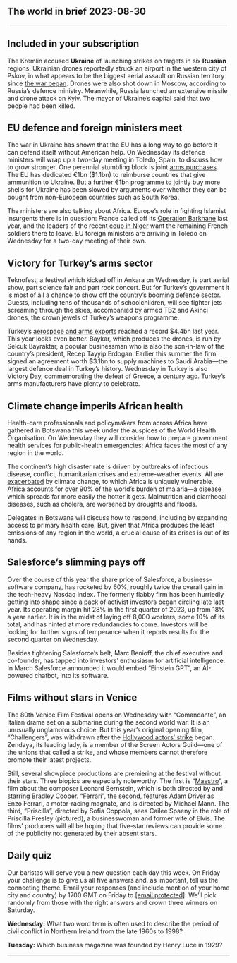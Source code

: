## The world in brief 2023-08-30

----------

## Included in your subscription



The Kremlin accused <strong>Ukraine</strong> of launching strikes on targets in six <strong>Russian</strong> regions. Ukrainian drones reportedly struck an airport in the western city of Pskov, in what appears to be the biggest aerial assault on Russian territory since [the war began](https://https://www.https://www.economist.com/ukraine-crisis). Drones were also shot down in Moscow, according to Russia’s defence ministry. Meanwhile, Russia launched an extensive missile and drone attack on Kyiv. The mayor of Ukraine’s capital said that two people had been killed.

## EU defence and foreign ministers meet

The war in Ukraine has shown that the EU has a long way to go before it can defend itself without American help. On Wednesday its defence ministers will wrap up a two-day meeting in Toledo, Spain, to discuss how to grow stronger. One perennial stumbling block is joint [arms purchases](https://https://www.https://www.economist.com/europe/2023/05/07/europe-is-struggling-to-rebuild-its-military-clout). The EU has dedicated €1bn ($1.1bn) to reimburse countries that give ammunition to Ukraine. But a further €1bn programme to jointly buy more shells for Ukraine has been slowed by arguments over whether they can be bought from non-European countries such as South Korea.

The ministers are also talking about Africa. Europe’s role in fighting Islamist insurgents there is in question: France called off its [Operation Barkhane](https://https://www.https://www.economist.com/the-economist-explains/2022/02/14/what-have-french-forces-achieved-in-the-sahel) last year, and the leaders of the recent [coup in Niger](https://https://www.https://www.economist.com/middle-east-and-africa/2023/07/28/nigers-putsch-is-bad-for-the-country-and-for-the-region) want the remaining French soldiers there to leave. EU foreign ministers are arriving in Toledo on Wednesday for a two-day meeting of their own.

## Victory for Turkey’s arms sector

Teknofest, a festival which kicked off in Ankara on Wednesday, is part aerial show, part science fair and part rock concert. But for Turkey’s government it is most of all a chance to show off the country’s booming defence sector. Guests, including tens of thousands of schoolchildren, will see fighter jets screaming through the skies, accompanied by armed TB2 and Akinci drones, the crown jewels of Turkey’s weapons programme.

Turkey’s [aerospace and arms exports](https://https://www.https://www.economist.com/europe/2022/02/12/turkey-is-the-arms-industrys-new-upstart) reached a record $4.4bn last year. This year looks even better. Baykar, which produces the drones, is run by Selcuk Bayraktar, a popular businessman who is also the son-in-law of the country’s president, Recep Tayyip Erdogan. Earlier this summer the firm signed an agreement worth $3.1bn to supply machines to Saudi Arabia—the largest defence deal in Turkey’s history. Wednesday in Turkey is also Victory Day, commemorating the defeat of Greece, a century ago. Turkey’s arms manufacturers have plenty to celebrate.

## Climate change imperils African health

Health-care professionals and policymakers from across Africa have gathered in Botswana this week under the auspices of the World Health Organisation. On Wednesday they will consider how to prepare government health services for public-health emergencies; Africa faces the most of any region in the world. 

The continent’s high disaster rate is driven by outbreaks of infectious disease, conflict, humanitarian crises and extreme-weather events. All are [exacerbated](https://https://www.https://www.economist.com/international/2019/05/23/how-climate-change-can-fuel-wars) by climate change, to which Africa is uniquely vulnerable. Africa accounts for over 90% of the world’s burden of malaria—a disease which spreads far more easily the hotter it gets. Malnutrition and diarrhoeal diseases, such as cholera, are worsened by droughts and floods.  
  
 Delegates in Botswana will discuss how to respond, including by expanding access to primary health care. But, given that Africa produces the least emissions of any region in the world, a crucial cause of its crises is out of its hands.

## Salesforce’s slimming pays off

Over the course of this year the share price of Salesforce, a business-software company, has rocketed by 60%, roughly twice the overall gain in the tech-heavy Nasdaq index. The formerly flabby firm has been hurriedly getting into shape since a pack of activist investors began circling late last year. Its operating margin hit 28% in the first quarter of 2023, up from 18% a year earlier. It is in the midst of laying off 8,000 workers, some 10% of its total, and has hinted at more redundancies to come. Investors will be looking for further signs of temperance when it reports results for the second quarter on Wednesday. 

Besides tightening Salesforce’s belt, Marc Benioff, the chief executive and co-founder, has tapped into investors’ enthusiasm for artificial intelligence. In March Salesforce announced it would embed “Einstein GPT”, an AI-powered chatbot, into its software.

## Films without stars in Venice

The 80th Venice Film Festival opens on Wednesday with “Comandante”, an Italian drama set on a submarine during the second world war. It is an unusually unglamorous choice. But this year’s original opening film, “Challengers”, was withdrawn after the [Hollywood actors’ strike](https://https://www.https://www.economist.com/united-states/2023/08/17/the-hollywood-strikes-reveal-los-angeless-deepest-anxieties) began. Zendaya, its leading lady, is a member of the Screen Actors Guild—one of the unions that called a strike, and whose members cannot therefore promote their latest projects.

Still, several showpiece productions are premiering at the festival without their stars. Three biopics are especially noteworthy. The first is “[Maestro](https://https://www.https://www.economist.com/culture/2023/08/18/calls-for-actors-identities-to-match-their-roles-have-gone-too-far)”, a film about the composer Leonard Bernstein, which is both directed by and starring Bradley Cooper. “Ferrari”, the second, features Adam Driver as Enzo Ferrari, a motor-racing magnate, and is directed by Michael Mann. The third, “Priscilla”, directed by Sofia Coppola, sees Cailee Spaeny in the role of Priscilla Presley (pictured), a businesswoman and former wife of Elvis. The films’ producers will all be hoping that five-star reviews can provide some of the publicity not generated by their absent stars. 

## Daily quiz

Our baristas will serve you a new question each day this week. On Friday your challenge is to give us all five answers and, as important, tell us the connecting theme. Email your responses (and include mention of your home city and country) by 1700 GMT on Friday to [<span class="__cf_email__" data-cfemail="e8b99d8192ad9b989a8d9b9b87a88d8b87868785819b9cc68b8785">[email&#160;protected]</span>](https://mail.google.com/mail/?view=cm&amp;fs=1&amp;tf=1&amp;to=QuizEspresso@https://www.economist.com). We’ll pick randomly from those with the right answers and crown three winners on Saturday.

<strong>Wednesday: </strong>What two word term is often used to describe the period of civil conflict in Northern Ireland from the late 1960s to 1998?  
  
<strong>Tuesday: </strong>Which business magazine was founded by Henry Luce in 1929?

----------

